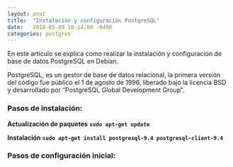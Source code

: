 ```yaml
---
layout: post
title:  "Instalación y configuración PostgreSQL"
date:   2018-05-09 10:24:00 -0400
categories: postgres
---
```

En este articulo se explica como realizar la instalación y configuración de base de datos PostgreSQL en Debian.

PostgreSQL, es un gestor de base de datos relacional, la primera versión del código fue público el 1 de agosto de 1996, liberado bajo la licencia BSD y desarrollado por “PostgreSQL Global Development Group”.

### Pasos de instalación:

**Actualización de paquetes**
**`sudo apt-get update`**

**Instalación**
**`sudo apt-get install postgresql-9.4 postgresql-client-9.4`**

### Pasos de configuración inicial:
